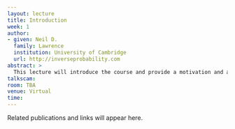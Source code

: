 ```yaml
---
layout: lecture
title: Introduction
week: 1
author:
- given: Neil D.
  family: Lawrence
  institution: University of Cambridge
  url: http://inverseprobability.com
abstract: >
  This lecture will introduce the course and provide a motivation and a historical account to machine learning. It will further detail the special challenges associated with the application of machine learning to physical systems. We will also outline the objectives of the course and how it will be structured over the term.
talkscam:
room: TBA
venue: Virtual
time:
---
```


Related publications and links will appear here.

